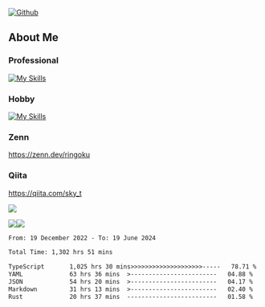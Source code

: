 [![Github](https://img.shields.io/github/followers/skyt-a?label=Follow&style=social)](https://github.com/skyt-a)

## About Me
### Professional
[![My Skills](https://skillicons.dev/icons?i=react,ts,js,nodejs,java,graphql,firebase,githubactions&theme=light)](https://skillicons.dev)
### Hobby
[![My Skills](https://skillicons.dev/icons?i=unity,rust,py&theme=light)](https://skillicons.dev)

### Zenn
https://zenn.dev/ringoku
### Qiita
https://qiita.com/sky_t


![](https://github-profile-summary-cards.vercel.app/api/cards/profile-details?username=skyt-a&theme=default)

![](https://github-profile-summary-cards.vercel.app/api/cards/repos-per-language?username=skyt-a&theme=default)![](https://github-profile-summary-cards.vercel.app/api/cards/stats?username=RinGoku&theme=default)

<!--START_SECTION:waka-->

```txt
From: 19 December 2022 - To: 19 June 2024

Total Time: 1,302 hrs 51 mins

TypeScript       1,025 hrs 30 mins>>>>>>>>>>>>>>>>>>>>-----   78.71 %
YAML             63 hrs 36 mins  >------------------------   04.88 %
JSON             54 hrs 20 mins  >------------------------   04.17 %
Markdown         31 hrs 13 mins  >------------------------   02.40 %
Rust             20 hrs 37 mins  -------------------------   01.58 %
```

<!--END_SECTION:waka-->

